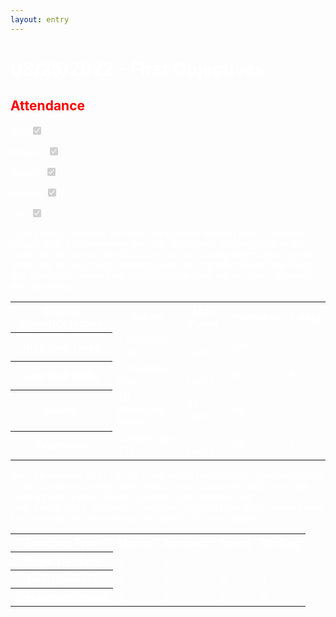 ```yaml
---
layout: entry
---
```

<h1> <span style="color:white">08/25/2022 - First Objectives</span> </h1>

<h2 class="attendance"> <span style="color:red"> Attendance</span> </h2>

<p> </p>

<label class="container" style="color:white">Alex
  <input type="checkbox" disabled checked="checked">
  <span class="checkmark"></span>
</label>

<label class="container" style="color:white">Brayden
  <input type="checkbox" disabled checked="checked">
  <span class="checkmark"></span>
</label>

<label class="container" style="color:white">Malachi
  <input type="checkbox" disabled checked="checked">
  <span class="checkmark"></span>
</label>

<label class="container" style="color:white">Michael
  <input type="checkbox" disabled checked="checked">
  <span class="checkmark"></span>
</label>

<label class="container" style="color:white">Tate
  <input type="checkbox" disabled checked="checked">
  <span class="checkmark"></span>
</label>
<p style="color:white">During today's meeting we went into a private meeting room to discuss today's plan. After reviewing the main objective of scoring points in the game. We discussed what would be the best scoring object/objective that we should focus on first, comparing Amount of points earned, Max Points and If the points earned are protected from other robots. This is shown in the table below</p>
<table style="color:white">
  <tr>
    <th style="color:white">Scoring Object/Objective</th>
    <th style="color:white">Points</th>
    <th style="color:white">Max Points</th>
    <th style="color:white">Protected</th>
    <th style="color:white">Rating</th>
  </tr>
  <tr>
    <th style="color:white">High Goal Disks</th>
    <td>3 Point/per Disk</td>
    <td>? Points</td>
    <td>Yes</td>
    <td>1</td>
  </tr>
  <tr>
    <th style="color:white">Low Goal Disks</th>
    <td>1 Point/per Disk</td>
    <td>? Points</td>
    <td>No</td>
    <td>4</td>
  </tr>
  <tr>
    <th style="color:white">Rollers</th>
    <td>10 Points/per Roller</td>
    <td>40 Points</td>
    <td>No</td>
    <td>3</td>
  </tr>
    <th style="color:white">Expansion</th>
    <td>3 Points/per Tile</td>
    <td>? Points</td>
    <td>No</td>
    <td>2</td>
  </table>

<p style="color:white">After Determining that High Goals will be the best scoring objective to focus on first we brainstormed some ideas on how to score the high goals. We came up with 3 ideas. Single Flywheel, Dual Flywheel, and Trebuchet/Catipult. We made a weighted objected table that's shown below. Next meeting we will prototype and test the top two options.</p>

<table style="color:white">
    <tr>
        <th style="color:white">Launcher Type</th>
        <th style="color:white">Motors</th>
        <th style="color:white">Accuracy</th>
        <th style="color:white">Speed</th>
        <th style="color:white">Ranking</th>
    </tr>
    <tr>
        <th style="color:white">Single Flywheel</th>
        <td>1</td>
        <td>2</td>
        <td>3</td>
        <td>2</td>
    </tr>
    <tr>
        <th style="color:white">Dual Flywheel</th>
        <td>2</td>
        <td>3</td>
        <td>3</td>
        <td>1</td>
    </tr>
    <tr>
        <th style="color:white"><s>Trebuchet/Catipult</s></th>
        <td>1</td>
        <td>1</td>
        <td>1</td>
        <td>3</td>
    </tr>
</table>

